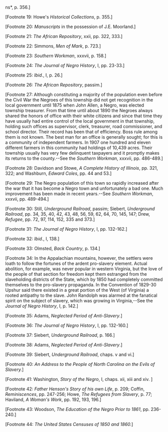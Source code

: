 ns*, p. 356.\]

\[Footnote 19: Howe's *Historical Collections*, p. 355.\]

\[Footnote 20: *Manuscripts* in the possession of J.E. Moorland.\]

\[Footnote 21: *The African Repository*, xxii, pp. 322, 333.\]

\[Footnote 22: Simmons, *Men of Mark*, p. 723.\]

\[Footnote 23: *Southern Workman*, xxxvii, p. 158.\]

\[Footnote 24: *The Journal of Negro History*, I, pp. 23-33.\]

\[Footnote 25: *Ibid*., I, p. 26.\]

\[Footnote 26: *The African Repository*, passim.\]

\[Footnote 27: Although constituting a majority of the population even before the Civil War the Negroes of this township did not get recognition in the local government until 1875 when John Allen, a Negro, was elected township treasurer. From that time until about 1890 the Negroes always shared the honors of office with their white citizens and since that time they have usually had entire control of the local government in that township, holding such offices as supervisor, clerk, treasurer, road commissioner, and school director. Their record has been that of efficiency. Boss rule among them is not known. The best man for an office is generally sought; for this is a community of independent farmers. In 1907 one hundred and eleven different farmers in this community had holdings of 10,439 acres. Their township usually has very few delinquent taxpayers and it promptly makes its returns to the county.--See the *Southern Workman*, xxxvii, pp. 486-489.\]

\[Footnote 28: Davidson and Stowe, *A Complete History of Illinois*, pp. 321, 322; and Washburn, *Edward Coles*, pp. 44 and 53.\]

\[Footnote 29: The Negro population of this town so rapidly increased after the war that it has become a Negro town and unfortunately a bad one. Much improvement has been made in recent years.--See *Southern Workman*, xxxvii, pp. 489-494.\]

\[Footnote 30: Still, *Underground Railroad*, passim; Siebert, *Underground Railroad*, pp. 34, 35, 40, 42, 43, 48, 56, 59, 62, 64, 70, 145, 147; Drew, *Refugee*, pp. 72, 97, 114, 152, 335 and 373.\]

\[Footnote 31: *The Journal of Negro History*, I, pp. 132-162.\]

\[Footnote 32: *Ibid*., I, 138.\]

\[Footnote 33: Olmsted, *Back Country*, p. 134.\]

\[Footnote 34: In the Appalachian mountains, however, the settlers were loath to follow the fortunes of the ardent pro-slavery element. Actual abolition, for example, was never popular in western Virginia, but the love of the people of that section for freedom kept them estranged from the slaveholding districts of the State, which by 1850 had completely committed themselves to the pro-slavery propaganda. In the Convention of 1829-30 Upshur said there existed in a great portion of the West (of Virginia) a rooted antipathy to the slave. John Randolph was alarmed at the fanatical spirit on the subject of slavery, which was growing in Virginia,--See the *Journal of Negro History*, I, p. 142.\]

\[Footnote 35: Adams, *Neglected Period of Anti-Slavery*.\]

\[Footnote 36: *The Journal of Negro History*, I, pp. 132-160.\]

\[Footnote 37: Siebert, *Underground Railroad*, p. 166.\]

\[Footnote 38: Adams, *Neglected Period of Anti-Slavery*.\]

\[Footnote 39: Siebert, *Underground Railroad*, chaps. v and vi.\]

\[Footnote 40: *An Address to the People of North Carolina on the Evils of Slavery.*\]

\[Footnote 41: Washington, *Story of the Negro*, I, chaps. xii, xiii and xiv. \]

\[Footnote 42: *Father Henson's Story of his own Life*, p. 209; Coffin, *Reminiscences*, pp. 247-256; Howe, *The Refugees from Slavery*, p. 77; Haviland, *A Woman's Work*, pp. 192, 193, 196.\]

\[Footnote 43: Woodson, *The Education of the Negro Prior to 1861*, pp. 236-240.\]

\[Footnote 44: *The United States Censuses of 1850 and 1860.*\]